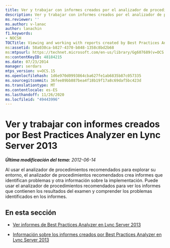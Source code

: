 ```yaml
---
title: Ver y trabajar con informes creados por el analizador de procedimientos recomendados
description: Ver y trabajar con informes creados por el analizador de procedimientos recomendados.
ms.reviewer: ''
ms.author: v-lanac
author: lanachin
f1.keywords:
- NOCSH
TOCTitle: Viewing and working with reports created by Best Practices Analyzer
ms:assetid: 58a030ca-b827-4370-b848-1358c8bd2b68
ms:mtpsurl: https://technet.microsoft.com/en-us/library/Gg607689(v=OCS.15)
ms:contentKeyID: 48184215
ms.date: 07/23/2014
manager: serdars
mtps_version: v=OCS.15
ms.openlocfilehash: 1d6e970d0993864cba627fe1ab6835b87c057335
ms.sourcegitcommit: 36fee89bb887bea4f18b19f17a8c69daf5bc423d
ms.translationtype: MT
ms.contentlocale: es-ES
ms.lasthandoff: 11/26/2020
ms.locfileid: "49443996"
---
```

# <a name="viewing-and-working-with-reports-created-by-best-practices-analyzer-in-lync-server-2013"></a>Ver y trabajar con informes creados por Best Practices Analyzer en Lync Server 2013

<div data-xmlns="http://www.w3.org/1999/xhtml">

<div class="topic" data-xmlns="http://www.w3.org/1999/xhtml" data-msxsl="urn:schemas-microsoft-com:xslt" data-cs="https://msdn.microsoft.com/">

<div data-asp="https://msdn2.microsoft.com/asp">



</div>

<div id="mainSection">

<div id="mainBody">

<span> </span>

_**Última modificación del tema:** 2012-06-14_

Al usar el analizador de procedimientos recomendados para explorar su entorno, el analizador de procedimientos recomendados crea informes que identifican problemas y otra información sobre la implementación. Puede usar el analizador de procedimientos recomendados para ver los informes que contienen los resultados del examen y comprender los problemas identificados en los informes.

<div>

## <a name="in-this-section"></a>En esta sección

  - [Ver informes de Best Practices Analyzer en Lync Server 2013](lync-server-2013-viewing-reports-from-best-practices-analyzer.md)

  - [Información sobre los informes creados por Best Practices Analyzer en Lync Server 2013](lync-server-2013-understanding-reports-created-by-best-practices-analyzer.md)

</div>

</div>

<span> </span>

</div>

</div>

</div>

